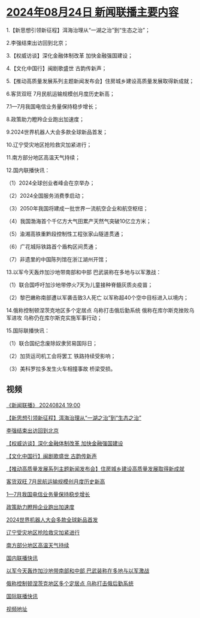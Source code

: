 # [2024年08月24日 新闻联播主要内容](https://tv.cctv.com/lm/xwlb/day/20240824.shtml)

1.【新思想引领新征程】洱海治理从“一湖之治”到“生态之治”；

2.李强结束出访回到北京；

3.【权威访谈】深化金融体制改革 加快金融强国建设；

4.【文化中国行】闽剧歌盛世 古韵传新声；

5.【推动高质量发展系列主题新闻发布会】住房城乡建设高质量发展取得新成就；

6.客货双旺 7月民航运输规模创月度历史新高；

7.1—7月我国电信业务量保持稳步增长；

8.政策助力瞪羚企业跑出加速度；

9.2024世界机器人大会多款全球新品首发；

10.辽宁受灾地区抢险救灾加紧进行；

11.南方部分地区高温天气持续；

12.国内联播快讯：

（1）2024全球创业者峰会在京举办；

（2）2024全国服务消费季启动；

（3）2050年我国将建成一批世界一流航空企业和航空枢纽；

（4）我国渤海首个千亿方大气田累产天然气突破10亿立方米；

（5）渝湘高铁重黔段控制性工程张家山隧道贯通；

（6）广花城际铁路首个盾构区间贯通；

（7）非遗里的中国陈列馆在浙江湖州开馆；

13.以军今天轰炸加沙地带南部和中部 巴武装称在多地与以军激战：

（1）联合国呼吁加沙地带停火7天为儿童接种脊髓灰质炎疫苗；

（2）黎巴嫩称南部遭以军袭击致3人死亡 以军称超40个空中目标进入以境内；

14.俄称控制顿涅茨克地区多个定居点 乌称打击俄后勤系统 俄称在库尔斯克挫败乌军进攻 乌称仍在库尔斯克实施军事行动；

15.国际联播快讯：

（1）联合国纪念废除奴隶贸易国际日；

（2）加货运司机工会将罢工 铁路持续受影响；

（3）美科罗拉多发生火车相撞事故 桥梁受损。

## 视频

[《新闻联播》 20240824 19:00](https://tv.cctv.com/2024/08/24/VIDERgbpoutTpOvXxTp8idIy240824.shtml)

[【新思想引领新征程】洱海治理从“一湖之治”到“生态之治”](https://tv.cctv.com/2024/08/24/VIDE2R5gUxAYSuAd6KAO6NxO240824.shtml)

[李强结束出访回到北京](https://tv.cctv.com/2024/08/24/VIDEAjiWBtuBXtG2WV7R7jrb240824.shtml)

[【权威访谈】深化金融体制改革 加快金融强国建设](https://tv.cctv.com/2024/08/24/VIDEQKaQNBGMNFZOjXSWYHzW240824.shtml)

[【文化中国行】闽剧歌盛世 古韵传新声](https://tv.cctv.com/2024/08/24/VIDEN7gQjP2en7rW2s1jDqQp240824.shtml)

[【推动高质量发展系列主题新闻发布会】住房城乡建设高质量发展取得新成就](https://tv.cctv.com/2024/08/24/VIDE1h0n799Q0UOdkR7spY8f240824.shtml)

[客货双旺 7月民航运输规模创月度历史新高](https://tv.cctv.com/2024/08/24/VIDEOS6cL00CbWl03nKzB4x3240824.shtml)

[1—7月我国电信业务量保持稳步增长](https://tv.cctv.com/2024/08/24/VIDExpPDTYIcHKSKrxfWCQ1C240824.shtml)

[政策助力瞪羚企业跑出加速度](https://tv.cctv.com/2024/08/24/VIDEPBvDYBDRFiTQHPqZ5hNs240824.shtml)

[2024世界机器人大会多款全球新品首发](https://tv.cctv.com/2024/08/24/VIDE6aCevTT9L3AiqKOoAedv240824.shtml)

[辽宁受灾地区抢险救灾加紧进行](https://tv.cctv.com/2024/08/24/VIDE2ADbrWCsbvjab2Mkl36D240824.shtml)

[南方部分地区高温天气持续](https://tv.cctv.com/2024/08/24/VIDEAwxHZbw2mAn0HFDNIMDz240824.shtml)

[国内联播快讯](https://tv.cctv.com/2024/08/24/VIDEqBIeWR83t3MFU7h6iZjg240824.shtml)

[以军今天轰炸加沙地带南部和中部 巴武装称在多地与以军激战](https://tv.cctv.com/2024/08/24/VIDEVv2CCLLJNPRVeWtVf2QH240824.shtml)

[俄称控制顿涅茨克地区多个定居点 乌称打击俄后勤系统](https://tv.cctv.com/2024/08/24/VIDETAzkZncIw8KuProFEYpR240824.shtml)

[国际联播快讯](https://tv.cctv.com/2024/08/24/VIDELA2fWPIICzyVgmAcJWh8240824.shtml)

[视频地址](https://tv.cctv.com/lm/xwlb/day/20240824.shtml) 

